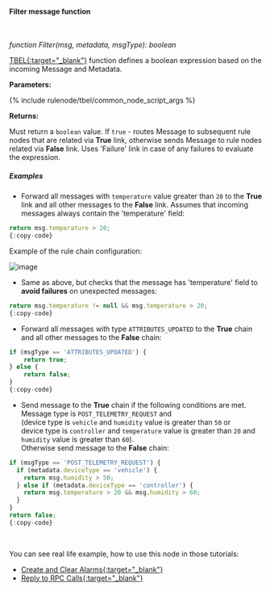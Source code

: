 #### Filter message function

<div class="divider"></div>
<br/>

*function Filter(msg, metadata, msgType): boolean*

[TBEL{:target="_blank"}](${siteBaseUrl}/docs${docPlatformPrefix}/user-guide/tbel/) function defines a boolean expression based on the incoming Message and Metadata.

**Parameters:**

{% include rulenode/tbel/common_node_script_args %}

**Returns:**

Must return a `boolean` value. If `true` - routes Message to subsequent rule nodes that are related via **True** link, 
otherwise sends Message to rule nodes related via **False** link. 
Uses 'Failure' link in case of any failures to evaluate the expression.

<div class="divider"></div>

##### Examples

* Forward all messages with `temperature` value greater than `20` to the **True** link and all other messages to the **False** link.
  Assumes that incoming messages always contain the 'temperature' field:

```javascript
return msg.temperature > 20;
{:copy-code}
```


Example of the rule chain configuration:

![image](${helpBaseUrl}/help/images/rulenode/examples/filter-node.png)

* Same as above, but checks that the message has 'temperature' field to **avoid failures** on unexpected messages:

```javascript
return msg.temperature != null && msg.temperature > 20;
{:copy-code}
```

* Forward all messages with type `ATTRIBUTES_UPDATED` to the **True** chain and all other messages to the **False** chain:

```javascript
if (msgType == 'ATTRIBUTES_UPDATED') {
    return true;
} else {
    return false;
}
{:copy-code}
```

<ul>
<li>Send message to the <strong>True</strong> chain if the following conditions are met.<br>Message type is <code>POST_TELEMETRY_REQUEST</code> and<br>
(device type is <code>vehicle</code> and <code>humidity</code> value is greater than <code>50</code> or<br>
device type is <code>controller</code> and <code>temperature</code> value is greater than <code>20</code> and <code>humidity</code> value is greater than <code>60</code>).<br>
Otherwise send message to the <strong>False</strong> chain:
</li>
</ul>

```javascript
if (msgType == 'POST_TELEMETRY_REQUEST') {
  if (metadata.deviceType == 'vehicle') {
    return msg.humidity > 50;
  } else if (metadata.deviceType == 'controller') {
    return msg.temperature > 20 && msg.humidity > 60;
  }
}
return false;
{:copy-code}
```

<br>

You can see real life example, how to use this node in those tutorials:

- [Create and Clear Alarms{:target="_blank"}](${siteBaseUrl}/docs${docPlatformPrefix}/user-guide/rule-engine-2-0/tutorials/create-clear-alarms/#node-a-filter-script)
- [Reply to RPC Calls{:target="_blank"}](${siteBaseUrl}/docs${docPlatformPrefix}/user-guide/rule-engine-2-0/tutorials/rpc-reply-tutorial#add-filter-script-node)

<br>
<br>

